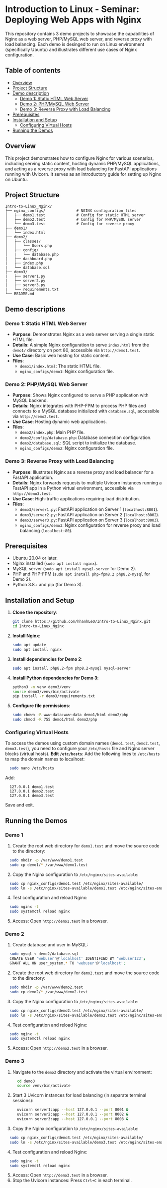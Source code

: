 # Introduction to Linux - Seminar: Deploying Web Apps with Nginx
This repository contains 3 demo projects to showcase the capabilities of Nginx as a web server, PHP/MySQL web server, and reverse proxy with load balancing. Each demo is desinged to run on Linux environment (specifically Ubuntu) and illustrates different use cases of Nginx configuration.
## Table of contents
- [Overview](#overview)
- [Project Structure](#project-structure)
- [Demo description](#demo-descriptions)
  - [Demo 1: Static HTML Web Server](#demo-1-static-html-web-server)
  - [Demo 2: PHP/MySQL Web Server](#demo-2-phpmysql-web-server)
  - [Demo 3: Reverse Proxy with Load Balancing](#demo-3-reverse-proxy-with-load-balancing)
- [Prerequisites](#prerequisites)
- [Installation and Setup](installation-and-setup)
  - [Configuring Virtual Hosts](configuring-virtual-hosts)
- [Running the Demos](#running-the-demos)

## Overview
This project demonstrates how to configure Nginx for various scenarios, including serving static content, hosting dynamic PHP/MySQL applications, and acting as a reverse proxy with load balancing for FastAPI applications running with Uvicorn. It serves as an introductory guide for setting up Nginx on Ubuntu.

## Project Structure
```
Intro-to-Linux_Nginx/
├── nginx_configs/              # NGINX configuration files
│   ├── demo1.test              # Config for static HTML server
│   ├── demo2.test              # Config for PHP/MySQL server
│   └── demo3.test              # Config for reverse proxy
├── demo1/
│   └── index.html
├── demo2/
│   ├── classes/
│   │   └── Users.php
│   ├── config/
│   |   └── database.php
|   ├── dashboard.php
|   ├── index.php
|   └── database.sql
├── demo3/
|   ├── server1.py
|   ├── server2.py
|   ├── server3.py
|   └── requirements.txt
└── README.md
```

## Demo descriptions
### Demo 1: Static HTML Web Server
- **Purpose**: Demonstrates Nginx as a web server serving a single static HTML file.
- **Details**: A simple Nginx configuration to serve `index.html` from the `demo1/` directory on port 80, accessible via `http://demo1.test`.
- **Use Case**: Basic web hosting for static content.
- **Files**:
  - `demo1/index.html`: The static HTML file.
  - `nginx_configs/demo1`: Nginx configuration file.
### Demo 2: PHP/MySQL Web Server
- **Purpose**: Shows Nginx configured to serve a PHP application with MySQL backend.
- **Details**: Nginx integrates with PHP-FPM to process PHP files and connects to a MySQL database initialized with `database.sql`, accessible via `http://demo2.test`.
- **Use Case**: Hosting dynamic web applications.
- **Files**:
  - `demo2/index.php`: Main PHP file.
  - `demo2/config/database.php`: Database connection configuration.
  - `demo2/database.sql`: SQL script to initialize the database.
  - `nginx_configs/demo2`: Nginx configuration file.
### Demo 3: Reverse Proxy with Load Balancing
- **Purpose**: Illustrates Nginx as a reverse proxy and load balancer for a FastAPI application.
- **Details**: Nginx forwards requests to multiple Uvicorn instances running a FastAPI app in a Python virtual environment, accessible via `http://demo3.test`.
- **Use Case**: High-traffic applications requiring load distribution.
- **Files**:
  - `demo3/server1.py`: FastAPI application on Server 1 (`localhost:8001`).
  - `demo3/server2.py`: FastAPI application on Server 2 (`localhost:8002`).
  - `demo3/server3.py`: FastAPI application on Server 3 (`localhost:8003`).
  - `nginx_configs/demo3`: Nginx configuration for reverse proxy and load balancing (`localhost:80`).

## Prerequisites
- Ubuntu 20.04 or later.
- Nginx installed (`sudo apt install nginx`).
- MySQL server (`sudo apt install mysql-server` for Demo 2).
- PHP and PHP-FPM (`sudo apt install php-fpm8.2 php8.2-mysql` for Demo 2).
- Python 3.8+ and pip (for Demo 3).

## Installation and Setup
1. **Clone the repository**:
   ```bash
   git clone https://github.com/hhanhLeO/Intro-to-Linux_Nginx.git
   cd Intro-to-Linux_Nginx
   ```

2. **Install Nginx**:
   ```bash
   sudo apt update
   sudo apt install nginx
   ```

3. **Install dependencies for Demo 2**:
   ```bash
   sudo apt install php8.2-fpm php8.2-mysql mysql-server
   ```

4. **Install Python dependencies for Demo 3**:
   ```bash
   python3 -m venv demo3/venv
   source demo3/venv/bin/activate
   pip install -r demo3/requirements.txt
   ```

5. **Configure file permissions**:
   ```bash
   sudo chown -R www-data:www-data demo1/html demo2/php
   sudo chmod -R 755 demo1/html demo2/php
   ```
### Configuring Virtual Hosts
To access the demos using custom domain names (`demo1.test`, `demo2.test`, `demo3.test`), you need to configure your `/etc/hosts` file and Nginx server blocks (virtual hosts).
**Edit `/etc/hosts`**:
Add the following lines to `/etc/hosts` to map the domain names to localhost:
```bash
  sudo nano /etc/hosts
```
Add:
```
  127.0.0.1 demo1.test
  127.0.0.1 demo2.test
  127.0.0.1 demo3.test
```
Save and exit.

## Running the Demos
### Demo 1
1. Create the root web directory for `demo1.test` and move the source code to the directory:
  ```bash
    sudo mkdir -p /var/www/demo1.test
    sudo cp demo1/* /var/www/demo1.test
  ```

2. Copy the Nginx configuration to `/etc/nginx/sites-available`:
  ```bash
    sudo cp nginx_configs/demo1.test /etc/nginx/sites-available/
    sudo ln -s /etc/nginx/sites-available/demo1.test /etc/nginx/sites-enabled/
  ```

4. Test configuration and reload Nginx:
  ```bash
    sudo nginx -t
    sudo systemctl reload nginx
  ```

5. Access: Open `http://demo1.test` in a browser.

### Demo 2
1. Create database and user in MySQL:
  ```bash
    sudo mysql < demo2/database.sql
    CREATE USER 'webuser'@'localhost' IDENTIFIED BY 'webuser123';
    GRANT ALL ON user_system.* TO 'webuser'@'localhost';
  ```

2. Create the root web directory for `demo2.test` and move the source code to the directory:
  ```bash
    sudo mkdir -p /var/www/demo2.test
    sudo cp demo2/* /var/www/demo2.test
  ```

3. Copy the Nginx configuration to `/etc/nginx/sites-available`:
  ```bash
    sudo cp nginx_configs/demo2.test /etc/nginx/sites-available/
    sudo ln -s /etc/nginx/sites-available/demo2.test /etc/nginx/sites-enabled/
  ```

4. Test configuration and reload Nginx:
  ```bash
    sudo nginx -t
    sudo systemctl reload nginx
  ```

5. Access: Open `http://demo2.test` in a browser.

### Demo 3
1. Navigate to the `demo3` directory and activate the virtual environment:
   ```bash
     cd demo3
     source venv/bin/activate
   ```

2. Start 3 Uvicorn instances for load balancing (in separate terminal sessions):
   ```bash
     uvicorn server1:app --host 127.0.0.1 --port 8001 &
     uvicorn server2:app --host 127.0.0.1 --port 8002 &
     uvicorn server3:app --host 127.0.0.1 --port 8003 &
   ```
   
3. Copy the Nginx configuration to `/etc/nginx/sites-available`:
  ```bash
    sudo cp nginx_configs/demo3.test /etc/nginx/sites-available/
    sudo ln -s /etc/nginx/sites-available/demo3.test /etc/nginx/sites-enabled/
  ```

4. Test configuration and reload Nginx:
  ```bash
    sudo nginx -t
    sudo systemctl reload nginx
  ```

5. Access: Open `http://demo3.test` in a browser.
6. Stop the Uvicorn instances: Press `Ctrl+C` in each terminal.
